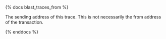 {% docs blast_traces_from %}

The sending address of this trace. This is not necessarily the from address of the transaction. 

{% enddocs %}